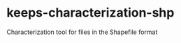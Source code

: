 keeps-characterization-shp
==========================

Characterization tool for files in the Shapefile format
